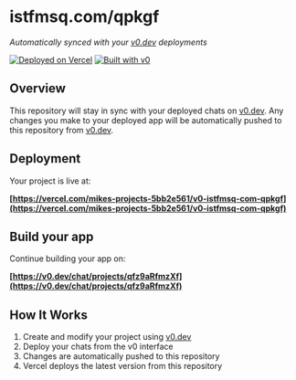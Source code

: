 # istfmsq.com/qpkgf

*Automatically synced with your [v0.dev](https://v0.dev) deployments*

[![Deployed on Vercel](https://img.shields.io/badge/Deployed%20on-Vercel-black?style=for-the-badge&logo=vercel)](https://vercel.com/mikes-projects-5bb2e561/v0-istfmsq-com-qpkgf)
[![Built with v0](https://img.shields.io/badge/Built%20with-v0.dev-black?style=for-the-badge)](https://v0.dev/chat/projects/qfz9aRfmzXf)

## Overview

This repository will stay in sync with your deployed chats on [v0.dev](https://v0.dev).
Any changes you make to your deployed app will be automatically pushed to this repository from [v0.dev](https://v0.dev).

## Deployment

Your project is live at:

**[https://vercel.com/mikes-projects-5bb2e561/v0-istfmsq-com-qpkgf](https://vercel.com/mikes-projects-5bb2e561/v0-istfmsq-com-qpkgf)**

## Build your app

Continue building your app on:

**[https://v0.dev/chat/projects/qfz9aRfmzXf](https://v0.dev/chat/projects/qfz9aRfmzXf)**

## How It Works

1. Create and modify your project using [v0.dev](https://v0.dev)
2. Deploy your chats from the v0 interface
3. Changes are automatically pushed to this repository
4. Vercel deploys the latest version from this repository
